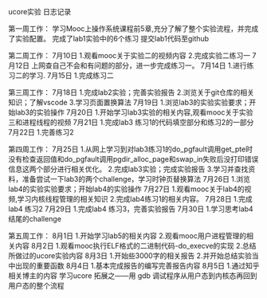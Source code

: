 ucore实验
日志记录

第一周工作：
学习Mooc上操作系统课程前5章,充分了解了整个实验流程，并完成了实验配置。
完成了lab1实验中的6个练习
提交lab1代码至github

第二周工作：
7月10日 1.观看mooc关于实验二的视频内容
        2.完成实验二练习一 
7月12日 上网查自己不会和有问题的部分，进一步完成练习一。 
7月14日 1.进行练习二的学习. 
7月15日 1.完成练习二 

第三周工作：
7月18日 1.完成lab2实验；完善实验报告
        2.浏览关于git仓库的相关知识；了解vscode
        3.学习页面置换算法
7月19日 1.浏览lab3的实验实验要求；开始lab3的实验操作
7月20日 1.开始学习lab3实验的相关内容,观看mooc关于实验三和进程线程的视频
7月21日 1.完成lab3 练习1的代码填空部分和练习2的一部分
7月22日 1.完善练习2

第四周工作：
7月25日 1.从网上学习到对lab3练习1的do_pgfault调用get_pte时没有检查返回值和do_pgfault调用pgdir_alloc_page和swap_in失败后没打印错误信息这两个部分进行相关优化。
        2.完成lab3实验；完成实验报告
        3.学习并查找资料，准备尝试一下lab3的两个challenge，学习时钟页替换算法
7月26日 1.浏览lab4的实验实验要求；开始lab4的实验操作
7月27日 1.观看mooc关于lab4的视频,学习内核线程管理的相关知识
        2.完成lab4练习1的相关内容。
7月28日 1.完成lab4 练习2
7月29日 1.完成lab4 练习3，完善实验报告
7月30日 1.学习思考lab4结尾的challenge

第五周工作：
8月1日 1.开始学习lab5的相关内容
       2.观看mooc用户进程管理的相关内容
8月2日 1.观看mooc执行ELF格式的二进制代码-do_execve的实现
       2.总结所做过的ucore实验内容
8月3日 1.开始些3000字的相关报告
       2.并开始总结实验当中出现的重要函数
8月4日 1.基本完成报告的编写完善报告内容
8月5日 1.通过知乎相关博主的内容 学习ucore 拓展之——用 gdb 调试程序从用户态到内核态再回到用户态的整个流程
